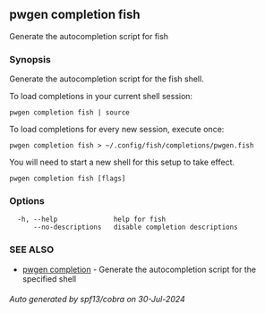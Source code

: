 ## pwgen completion fish

Generate the autocompletion script for fish

### Synopsis

Generate the autocompletion script for the fish shell.

To load completions in your current shell session:

	pwgen completion fish | source

To load completions for every new session, execute once:

	pwgen completion fish > ~/.config/fish/completions/pwgen.fish

You will need to start a new shell for this setup to take effect.


```
pwgen completion fish [flags]
```

### Options

```
  -h, --help              help for fish
      --no-descriptions   disable completion descriptions
```

### SEE ALSO

* [pwgen completion](pwgen_completion.md)	 - Generate the autocompletion script for the specified shell

###### Auto generated by spf13/cobra on 30-Jul-2024
